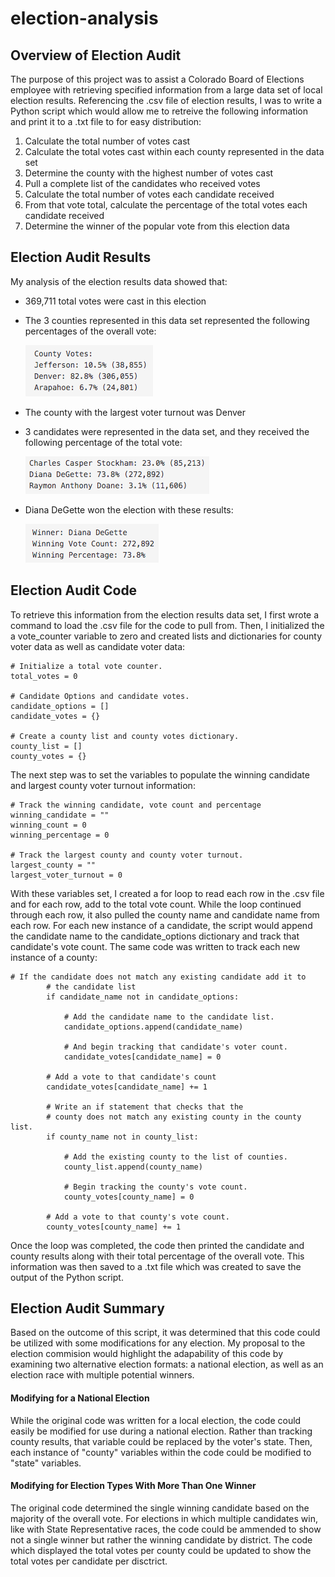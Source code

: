 # election-analysis

## Overview of Election Audit
The purpose of this project was to assist a Colorado Board of Elections employee with retrieving specified information from a large data set of local election results. Referencing the .csv file of election results, I was to write a Python script which would allow me to retreive the following information and print it to a .txt file to for easy distribution:

1. Calculate the total number of votes cast
2. Calculate the total votes cast within each county represented in the data set
3. Determine the county with the highest number of votes cast
4. Pull a complete list of the candidates who received votes
5. Calculate the total number of votes each candidate received
6. From that vote total, calculate the percentage of the total votes each candidate received
7. Determine the winner of the popular vote from this election data

## Election Audit Results
My analysis of the election results data showed that:
  - 369,711 total votes were cast in this election
  - The 3 counties represented in this data set represented the following percentages of the overall vote:
          
    ![county_votes](Resources/county_votes.png)
  - The county with the largest voter turnout was Denver
  - 3 candidates were represented in the data set, and they received the following percentage of the total vote:
          
    ![candidate_votes](Resources/candidate_votes.png)
  - Diana DeGette won the election with these results:
          
    ![winning_candidate](Resources/winning_candidate.png)
          
## Election Audit Code
To retrieve this information from the election results data set, I first wrote a command to load the .csv file for the code to pull from. Then, I initialized the a vote_counter variable to zero and created lists and dictionaries for county voter data as well as candidate voter data:
```
# Initialize a total vote counter.
total_votes = 0

# Candidate Options and candidate votes.
candidate_options = []
candidate_votes = {}

# Create a county list and county votes dictionary.
county_list = []
county_votes = {}
```
The next step was to set the variables to populate the winning candidate and largest county voter turnout information:
```
# Track the winning candidate, vote count and percentage
winning_candidate = ""
winning_count = 0
winning_percentage = 0

# Track the largest county and county voter turnout.
largest_county = ""
largest_voter_turnout = 0 
```
With these variables set, I created a for loop to read each row in the .csv file and for each row, add to the total vote count. While the loop continued through each row, it also pulled the county name and candidate name from each row. For each new instance of a candidate, the script would append the candidate name to the candidate_options dictionary and track that candidate's vote count. The same code was written to track each new instance of a county:
```
# If the candidate does not match any existing candidate add it to
        # the candidate list
        if candidate_name not in candidate_options:

            # Add the candidate name to the candidate list.
            candidate_options.append(candidate_name)

            # And begin tracking that candidate's voter count.
            candidate_votes[candidate_name] = 0

        # Add a vote to that candidate's count
        candidate_votes[candidate_name] += 1

        # Write an if statement that checks that the
        # county does not match any existing county in the county list.
        if county_name not in county_list:

            # Add the existing county to the list of counties.
            county_list.append(county_name)

            # Begin tracking the county's vote count.
            county_votes[county_name] = 0

        # Add a vote to that county's vote count.
        county_votes[county_name] += 1
```

Once the loop was completed, the code then printed the candidate and county results along with their total percentage of the overall vote. This information was then saved to a .txt file which was created to save the output of the Python script.
          
## Election Audit Summary
Based on the outcome of this script, it was determined that this code could be utilized with some modifications for any election. My proposal to the election commision would highlight the adapability of this code by examining two alternative election formats: a national election, as well as an election race with multiple potential winners.
#### Modifying for a National Election
While the original code was written for a local election, the code could easily be modified for use during a national election. Rather than tracking county results, that variable could be replaced by the voter's state. Then, each instance of "county" variables within the code could be modified to "state" variables.
#### Modifying for Election Types With More Than One Winner
The original code determined the single winning candidate based on the majority of the overall vote. For elections in which multiple candidates win, like with State Representative races, the code could be ammended to show not a single winner but rather the winning candidate by district. The code which displayed the total votes per county could be updated to show the total votes per candidate per disctrict.
